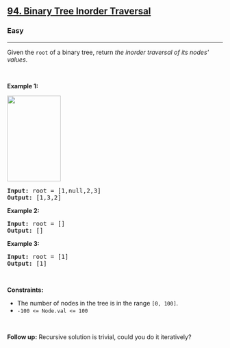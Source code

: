 <h2><a href="https://leetcode.com/problems/binary-tree-inorder-traversal/">94. Binary Tree Inorder Traversal</a></h2><h3>Easy</h3><hr><div><p>Given the <code>root</code> of a binary tree, return <em>the inorder traversal of its nodes' values</em>.</p>

<p a2u3u48rr="" tpvcaugkt="">&nbsp;</p>
<p><strong class="example">Example 1:</strong></p>
<img alt="" src="https://assets.leetcode.com/uploads/2020/09/15/inorder_1.jpg" style="width: 125px; height: 200px;">
<pre><strong>Input:</strong> root = [1,null,2,3]
<strong>Output:</strong> [1,3,2]
</pre>

<p><strong class="example">Example 2:</strong></p>

<pre><strong>Input:</strong> root = []
<strong>Output:</strong> []
</pre>

<p><strong class="example">Example 3:</strong></p>

<pre><strong>Input:</strong> root = [1]
<strong>Output:</strong> [1]
</pre>

<p a2u3u48rr="" tpvcaugkt="">&nbsp;</p>
<p><strong>Constraints:</strong></p>

<ul>
	<li>The number of nodes in the tree is in the range <code>[0, 100]</code>.</li>
	<li><code>-100 &lt;= Node.val &lt;= 100</code></li>
</ul>

<p a2u3u48rr="" tpvcaugkt="">&nbsp;</p>
<strong>Follow up:</strong> Recursive solution is trivial, could you do it iteratively?</div>